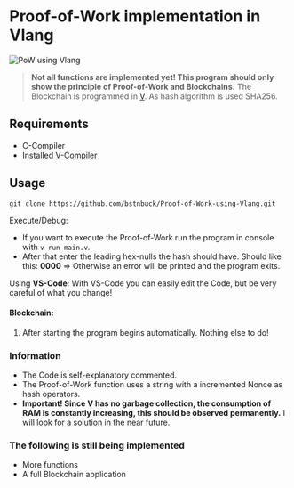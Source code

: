 # Proof-of-Work implementation in Vlang

![PoW using Vlang](https://github.com/bstnbuck/Proof-of-Work-using-Vlang/workflows/PoW%20using%20Vlang/badge.svg?branch=master)

>**Not all functions are implemented yet! This program should only show the principle of Proof-of-Work and Blockchains.**
The Blockchain is programmed in [V](https://github.com/vlang/v). As hash algorithm is used SHA256.


## Requirements
- C-Compiler
- Installed [V-Compiler](https://github.com/vlang/v)

## Usage
`git clone https://github.com/bstnbuck/Proof-of-Work-using-Vlang.git`

Execute/Debug:
* If you want to execute the Proof-of-Work run the program in console with `v run main.v`.
* After that enter the leading hex-nulls the hash should have. Should like this: **0000**
    => Otherwise an error will be printed and the program exits.

Using **VS-Code**:
With VS-Code you can easily edit the Code, but be very careful of what you change!

#### Blockchain:
1.  After starting the program begins automatically. Nothing else to do!

### Information
* The Code is self-explanatory commented.
* The Proof-of-Work function uses a string with a incremented Nonce as hash operators.
* **Important! Since V has no garbage collection, the consumption of RAM is constantly increasing, this should be observed permanently.** I will look for a solution in the near future.

### The following is still being implemented
* More functions
* A full Blockchain application
